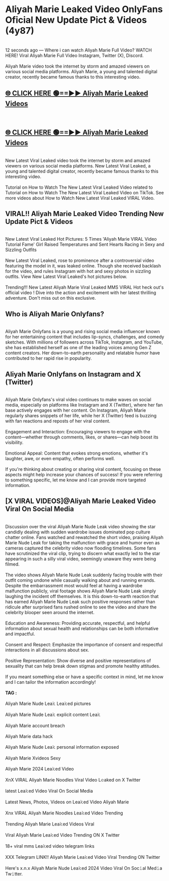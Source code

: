 # Aliyah Marie Leaked Video OnlyFans Oficial New Update Pict & Videos (4y87)
<br>
12 seconds ago — Where i can watch Aliyah Marie Full Video? WATCH HERE! Viral Aliyah Marie Full Video Instagram, Twitter (X), Discord.
<br><br>
Aliyah Marie video took the internet by storm and amazed viewers on various social media platforms. Aliyah Marie, a young and talented digital creator, recently became famous thanks to this interesting video.
<br>
<h2><a href="https://play.trustnlinepharmacy.us?title=Aliyah_Marie">🌐 CLICK HERE 🟢==►► Aliyah Marie Leaked Videos</a></h2>
<br>
<h2><a href="https://play.trustnlinepharmacy.us?title=Aliyah_Marie">🌐 CLICK HERE 🟢==►► Aliyah Marie Leaked Videos</a></h2>
<br>
New Latest Viral Leaked video took the internet by storm and amazed viewers on various social media platforms. New Latest Viral Leaked, a young and talented digital creator, recently became famous thanks to this interesting video.
<br><br>
Tutorial on How to Watch The New Latest Viral Leaked Video related to Tutorial on How to Watch The New Latest Viral Leaked Video on TikTok. See more videos about How to Watch New Latest Viral Leaked VIRAL Video.
<br>
<h2>VIRAL!! Aliyah Marie Leaked Video Trending New Update Pict & Videos</h2>
<br>
New Latest Viral Leaked Hot Pictures: 5 Times 'Aliyah Marie VIRAL Video Tutorial Fame' Girl Raised Temperatures and Sent Hearts Racing in Sexy and Sizzling Outfits
<br><br>
New Latest Viral Leaked, rose to prominence after a controversial video featuring the model in it, was leaked online. Though she received backlash for the video, and rules Instagram with hot and sexy photos in sizzling outfits. View New Latest Viral Leaked's hot pictures below.
<br><br>
Trending!!! New Latest Aliyah Marie Viral Leaked MMS VIRAL Hot heck out's official video ! Dive into the action and excitement with her latest thrilling adventure. Don't miss out on this exclusive.
<br>
<h2>Who is Aliyah Marie Onlyfans?</h2>
<br>
Aliyah Marie Onlyfans is a young and rising social media influencer known for her entertaining content that includes lip-syncs, challenges, and comedy sketches. With millions of followers across TikTok, Instagram, and YouTube, she has established herself as one of the leading voices among Gen Z content creators. Her down-to-earth personality and relatable humor have contributed to her rapid rise in popularity.
<br>
<h2>Aliyah Marie Onlyfans on Instagram and X (Twitter)</h2>
<br>
Aliyah Marie Onlyfans's viral video continues to make waves on social media, especially on platforms like Instagram and X (Twitter), where her fan base actively engages with her content. On Instagram, Aliyah Marie regularly shares snippets of her life, while her X (Twitter) feed is buzzing with fan reactions and reposts of her viral content.
<br><br>
Engagement and Interaction: Encouraging viewers to engage with the content—whether through comments, likes, or shares—can help boost its visibility.
<br><br>
Emotional Appeal: Content that evokes strong emotions, whether it's laughter, awe, or even empathy, often performs well.
<br><br>
If you're thinking about creating or sharing viral content, focusing on these aspects might help increase your chances of success! If you were referring to something specific, let me know and I can provide more targeted information.
<br>
<h2>[X VIRAL VIDEOS]@Aliyah Marie Leaked Video Viral On Social Media</h2>
<br>
Discussion over the viral Aliyah Marie Nude Leak video showing the star candidly dealing with sudden wardrobe issues dominated pop culture chatter online. Fans watched and rewatched the short video, praising Aliyah Marie Nude Leak for taking the malfunction with grace and humor even as cameras captured the celebrity video now flooding timelines. Some fans have scrutinized the viral clip, trying to discern what exactly led to the star appearing in such a silly viral video, seemingly unaware they were being filmed.
<br><br>
The video shows Aliyah Marie Nude Leak suddenly facing trouble with their outfit coming undone while casually walking about and running errands. Despite the embarrassment most would feel at having a wardrobe malfunction publicly, viral footage shows Aliyah Marie Nude Leak simply laughing the incident off themselves. It is this down-to-earth reaction that has earned Aliyah Marie Nude Leak such positive responses rather than ridicule after surprised fans rushed online to see the video and share the celebrity blooper seen around the internet.
<br><br>
Education and Awareness: Providing accurate, respectful, and helpful information about sexual health and relationships can be both informative and impactful.
<br><br>
Consent and Respect: Emphasize the importance of consent and respectful interactions in all discussions about sex.
<br><br>
Positive Representation: Show diverse and positive representations of sexuality that can help break down stigmas and promote healthy attitudes.
<br><br>
If you meant something else or have a specific context in mind, let me know and I can tailor the information accordingly!
<br><br>
<strong>TAG :</strong>
<br><br>
Aliyah Marie Nude Lea𝚔 Lea𝚔ed pictures
<br><br>
Aliyah Marie Nude Lea𝚔 explicit content Lea𝚔
<br><br>
Aliyah Marie account breach
<br><br>
Aliyah Marie data hack
<br><br>
Aliyah Marie Nude Lea𝚔 personal information exposed
<br><br>
Aliyah Marie Xvideos Sexy
<br><br>
Aliyah Marie 2024 Lea𝚔ed Video
<br><br>
XnX VIRAL Aliyah Marie Noodles Viral Video L𝚎aked on X Twitter
<br><br>
latest Lea𝚔ed Video Viral On Social Media
<br><br>
Latest News, Photos, Videos on Lea𝚔ed Video Aliyah Marie
<br><br>
Xnx VIRAL Aliyah Marie Noodles Lea𝚔ed Video Trending
<br><br>
Trending Aliyah Marie Lea𝚔ed Videos Viral
<br><br>
Viral Aliyah Marie Lea𝚔ed Video Trending ON X Twitter
<br><br>
18+ viral mms Lea𝚔ed video telegram links
<br><br>
XXX Telegram LINK!! Aliyah Marie Lea𝚔ed Video Viral Trending ON Twitter
<br><br>
Here's x.n.x Aliyah Marie Nude Lea𝚔ed 2024 Video Viral On Soc𝚒al Med𝚒a Tw𝚒tter.